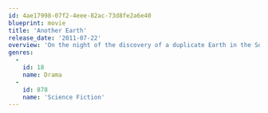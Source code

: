 ```yaml
---
id: 4ae17998-07f2-4eee-82ac-73d8fe2a6e40
blueprint: movie
title: 'Another Earth'
release_date: '2011-07-22'
overview: 'On the night of the discovery of a duplicate Earth in the Solar system, an ambitious young student and an accomplished composer cross paths in a tragic accident.'
genres:
  -
    id: 18
    name: Drama
  -
    id: 878
    name: 'Science Fiction'
---
```

